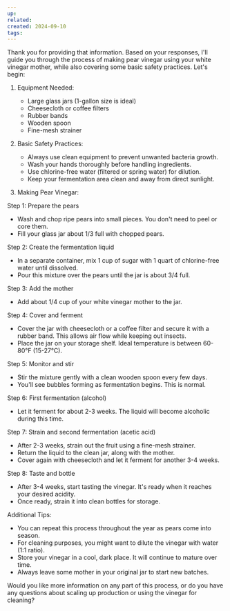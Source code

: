```yaml
---
up: 
related: 
created: 2024-09-10
tags: 
---
```


Thank you for providing that information. Based on your responses, I'll guide you through the process of making pear vinegar using your white vinegar mother, while also covering some basic safety practices. Let's begin:

1. Equipment Needed:
   - Large glass jars (1-gallon size is ideal)
   - Cheesecloth or coffee filters
   - Rubber bands
   - Wooden spoon
   - Fine-mesh strainer

2. Basic Safety Practices:
   - Always use clean equipment to prevent unwanted bacteria growth.
   - Wash your hands thoroughly before handling ingredients.
   - Use chlorine-free water (filtered or spring water) for dilution.
   - Keep your fermentation area clean and away from direct sunlight.

3. Making Pear Vinegar:

Step 1: Prepare the pears
- Wash and chop ripe pears into small pieces. You don't need to peel or core them.
- Fill your glass jar about 1/3 full with chopped pears.

Step 2: Create the fermentation liquid
- In a separate container, mix 1 cup of sugar with 1 quart of chlorine-free water until dissolved.
- Pour this mixture over the pears until the jar is about 3/4 full.

Step 3: Add the mother
- Add about 1/4 cup of your white vinegar mother to the jar.

Step 4: Cover and ferment
- Cover the jar with cheesecloth or a coffee filter and secure it with a rubber band. This allows air flow while keeping out insects.
- Place the jar on your storage shelf. Ideal temperature is between 60-80°F (15-27°C).

Step 5: Monitor and stir
- Stir the mixture gently with a clean wooden spoon every few days.
- You'll see bubbles forming as fermentation begins. This is normal.

Step 6: First fermentation (alcohol)
- Let it ferment for about 2-3 weeks. The liquid will become alcoholic during this time.

Step 7: Strain and second fermentation (acetic acid)
- After 2-3 weeks, strain out the fruit using a fine-mesh strainer.
- Return the liquid to the clean jar, along with the mother.
- Cover again with cheesecloth and let it ferment for another 3-4 weeks.

Step 8: Taste and bottle
- After 3-4 weeks, start tasting the vinegar. It's ready when it reaches your desired acidity.
- Once ready, strain it into clean bottles for storage.

Additional Tips:
- You can repeat this process throughout the year as pears come into season.
- For cleaning purposes, you might want to dilute the vinegar with water (1:1 ratio).
- Store your vinegar in a cool, dark place. It will continue to mature over time.
- Always leave some mother in your original jar to start new batches.

Would you like more information on any part of this process, or do you have any questions about scaling up production or using the vinegar for cleaning?​​​​​​​​​​​​​​​​
